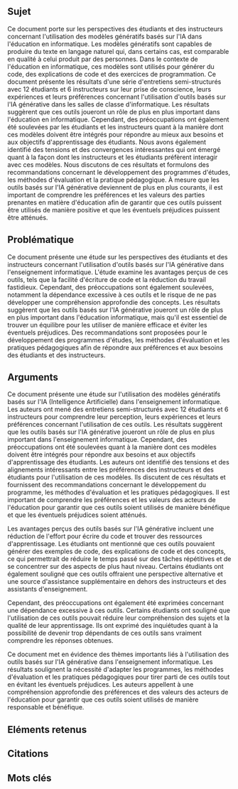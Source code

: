 ## Sujet
Ce document porte sur les perspectives des étudiants et des instructeurs concernant l'utilisation des modèles génératifs basés sur l'IA dans l'éducation en informatique. Les modèles génératifs sont capables de produire du texte en langage naturel qui, dans certains cas, est comparable en qualité à celui produit par des personnes. Dans le contexte de l'éducation en informatique, ces modèles sont utilisés pour générer du code, des explications de code et des exercices de programmation. Ce document présente les résultats d'une série d'entretiens semi-structurés avec 12 étudiants et 6 instructeurs sur leur prise de conscience, leurs expériences et leurs préférences concernant l'utilisation d'outils basés sur l'IA générative dans les salles de classe d'informatique. Les résultats suggèrent que ces outils joueront un rôle de plus en plus important dans l'éducation en informatique. Cependant, des préoccupations ont également été soulevées par les étudiants et les instructeurs quant à la manière dont ces modèles doivent être intégrés pour répondre au mieux aux besoins et aux objectifs d'apprentissage des étudiants. Nous avons également identifié des tensions et des convergences intéressantes qui ont émergé quant à la façon dont les instructeurs et les étudiants préfèrent interagir avec ces modèles. Nous discutons de ces résultats et formulons des recommandations concernant le développement des programmes d'études, les méthodes d'évaluation et la pratique pédagogique. À mesure que les outils basés sur l'IA générative deviennent de plus en plus courants, il est important de comprendre les préférences et les valeurs des parties prenantes en matière d'éducation afin de garantir que ces outils puissent être utilisés de manière positive et que les éventuels préjudices puissent être atténués.
## Problématique
Ce document présente une étude sur les perspectives des étudiants et des instructeurs concernant l'utilisation d'outils basés sur l'IA générative dans l'enseignement informatique. L'étude examine les avantages perçus de ces outils, tels que la facilité d'écriture de code et la réduction du travail fastidieux. Cependant, des préoccupations sont également soulevées, notamment la dépendance excessive à ces outils et le risque de ne pas développer une compréhension approfondie des concepts. Les résultats suggèrent que les outils basés sur l'IA générative joueront un rôle de plus en plus important dans l'éducation informatique, mais qu'il est essentiel de trouver un équilibre pour les utiliser de manière efficace et éviter les éventuels préjudices. Des recommandations sont proposées pour le développement des programmes d'études, les méthodes d'évaluation et les pratiques pédagogiques afin de répondre aux préférences et aux besoins des étudiants et des instructeurs.
## Arguments
Ce document présente une étude sur l'utilisation des modèles génératifs basés sur l'IA (Intelligence Artificielle) dans l'enseignement informatique. Les auteurs ont mené des entretiens semi-structurés avec 12 étudiants et 6 instructeurs pour comprendre leur perception, leurs expériences et leurs préférences concernant l'utilisation de ces outils. Les résultats suggèrent que les outils basés sur l'IA générative joueront un rôle de plus en plus important dans l'enseignement informatique. Cependant, des préoccupations ont été soulevées quant à la manière dont ces modèles doivent être intégrés pour répondre aux besoins et aux objectifs d'apprentissage des étudiants. Les auteurs ont identifié des tensions et des alignements intéressants entre les préférences des instructeurs et des étudiants pour l'utilisation de ces modèles. Ils discutent de ces résultats et fournissent des recommandations concernant le développement du programme, les méthodes d'évaluation et les pratiques pédagogiques. Il est important de comprendre les préférences et les valeurs des acteurs de l'éducation pour garantir que ces outils soient utilisés de manière bénéfique et que les éventuels préjudices soient atténués. 

Les avantages perçus des outils basés sur l'IA générative incluent une réduction de l'effort pour écrire du code et trouver des ressources d'apprentissage. Les étudiants ont mentionné que ces outils pouvaient générer des exemples de code, des explications de code et des concepts, ce qui permettrait de réduire le temps passé sur des tâches répétitives et de se concentrer sur des aspects de plus haut niveau. Certains étudiants ont également souligné que ces outils offraient une perspective alternative et une source d'assistance supplémentaire en dehors des instructeurs et des assistants d'enseignement. 

Cependant, des préoccupations ont également été exprimées concernant une dépendance excessive à ces outils. Certains étudiants ont souligné que l'utilisation de ces outils pouvait réduire leur compréhension des sujets et la qualité de leur apprentissage. Ils ont exprimé des inquiétudes quant à la possibilité de devenir trop dépendants de ces outils sans vraiment comprendre les réponses obtenues. 

Ce document met en évidence des thèmes importants liés à l'utilisation des outils basés sur l'IA générative dans l'enseignement informatique. Les résultats soulignent la nécessité d'adapter les programmes, les méthodes d'évaluation et les pratiques pédagogiques pour tirer parti de ces outils tout en évitant les éventuels préjudices. Les auteurs appellent à une compréhension approfondie des préférences et des valeurs des acteurs de l'éducation pour garantir que ces outils soient utilisés de manière responsable et bénéfique.
## Eléments retenus 

## Citations

## Mots clés